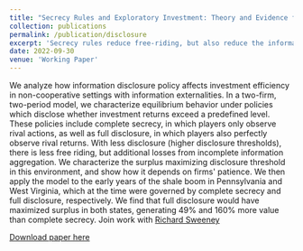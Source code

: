 ```yaml
---
title: "Secrecy Rules and Exploratory Investment: Theory and Evidence from the Shale Boom"
collection: publications
permalink: /publication/disclosure
excerpt: 'Secrecy rules reduce free-riding, but also reduce the informational efficiency of investment.  During the early days of the Appalachian shale boom, secrecy rules reduced overall surplus from drilling by about 50%, relative to a no secrecy benchmark. (with Richard Sweeney)'
date: 2022-09-30
venue: 'Working Paper'
---
```

We analyze how information disclosure policy affects investment efficiency in non-cooperative settings with information externalities. In a two-firm, two-period model, we characterize equilibrium behavior under policies which disclose whether investment returns exceed a predefined level.  These policies include complete secrecy, in which players only observe rival actions, as well as full disclosure, in which players also perfectly observe rival returns. With less disclosure (higher disclosure thresholds), there is less free riding, but additional losses from incomplete information aggregation. We characterize the surplus maximizing disclosure threshold in this environment, and show how it depends on firms' patience.  We then apply the model to the early years of the shale boom in Pennsylvania and West Virginia, which at the time were governed by complete secrecy and full disclosure, respectively. We find that full disclosure would have maximized surplus in both states, generating 49% and 160% more value than complete secrecy. 
Join work with [Richard Sweeney](http://www.richard-sweeney.com)

[Download paper here](http://www.richard-sweeney.com/pdfs/cs_disclosure.pdf)

